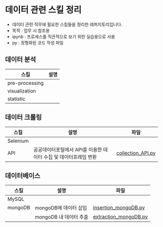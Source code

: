 # 데이터 관련 스킬 정리

- 데이터 관련 직무에 필요한 스킬들을 정리한 레퍼지토리입니다.
- 목적 : 업무 시 참조용
- ipynb : 프로세스를 직관적으로 보기 위한 실습용으로 사용
- py : 정형화된 코드 작성 파일

## 데이터 분석

|스킬|설명|
|--|--|
|pre-processing||
|visualization||
|statistic||

## 데이터 크롤링

|스킬|설명|파일|
|--|--|--|
|Selenium|||
|API|공공데이터포털에서 API를 이용한 데이터 수집 및 데이터프레임 변환|[collection_API.py](https://github.com/SeokcheonMoon/skills_data/blob/main/crawling/API/collection_API.py)|

## 데이터베이스

|스킬|설명|파일|
|--|--|--|
|MySQL|||
|mongoDB|mongoDB에 데이터 삽입|[insertion_mongoDB.py](https://github.com/SeokcheonMoon/skills_data/blob/main/database/mongoDB/insertion_mongoDB.py.py)|
||mongoDB 내 데이터 추출|[extraction_mongoDB.py](https://github.com/SeokcheonMoon/skills_data/blob/main/database/mongoDB/extraction_mongoDB.py.py)|